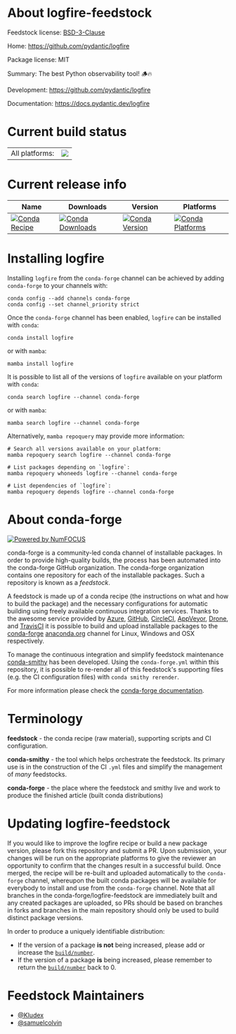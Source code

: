 About logfire-feedstock
=======================

Feedstock license: [BSD-3-Clause](https://github.com/conda-forge/logfire-feedstock/blob/main/LICENSE.txt)

Home: https://github.com/pydantic/logfire

Package license: MIT

Summary: The best Python observability tool! 🪵🔥

Development: https://github.com/pydantic/logfire

Documentation: https://docs.pydantic.dev/logfire

Current build status
====================


<table><tr><td>All platforms:</td>
    <td>
      <a href="https://dev.azure.com/conda-forge/feedstock-builds/_build/latest?definitionId=21825&branchName=main">
        <img src="https://dev.azure.com/conda-forge/feedstock-builds/_apis/build/status/logfire-feedstock?branchName=main">
      </a>
    </td>
  </tr>
</table>

Current release info
====================

| Name | Downloads | Version | Platforms |
| --- | --- | --- | --- |
| [![Conda Recipe](https://img.shields.io/badge/recipe-logfire-green.svg)](https://anaconda.org/conda-forge/logfire) | [![Conda Downloads](https://img.shields.io/conda/dn/conda-forge/logfire.svg)](https://anaconda.org/conda-forge/logfire) | [![Conda Version](https://img.shields.io/conda/vn/conda-forge/logfire.svg)](https://anaconda.org/conda-forge/logfire) | [![Conda Platforms](https://img.shields.io/conda/pn/conda-forge/logfire.svg)](https://anaconda.org/conda-forge/logfire) |

Installing logfire
==================

Installing `logfire` from the `conda-forge` channel can be achieved by adding `conda-forge` to your channels with:

```
conda config --add channels conda-forge
conda config --set channel_priority strict
```

Once the `conda-forge` channel has been enabled, `logfire` can be installed with `conda`:

```
conda install logfire
```

or with `mamba`:

```
mamba install logfire
```

It is possible to list all of the versions of `logfire` available on your platform with `conda`:

```
conda search logfire --channel conda-forge
```

or with `mamba`:

```
mamba search logfire --channel conda-forge
```

Alternatively, `mamba repoquery` may provide more information:

```
# Search all versions available on your platform:
mamba repoquery search logfire --channel conda-forge

# List packages depending on `logfire`:
mamba repoquery whoneeds logfire --channel conda-forge

# List dependencies of `logfire`:
mamba repoquery depends logfire --channel conda-forge
```


About conda-forge
=================

[![Powered by
NumFOCUS](https://img.shields.io/badge/powered%20by-NumFOCUS-orange.svg?style=flat&colorA=E1523D&colorB=007D8A)](https://numfocus.org)

conda-forge is a community-led conda channel of installable packages.
In order to provide high-quality builds, the process has been automated into the
conda-forge GitHub organization. The conda-forge organization contains one repository
for each of the installable packages. Such a repository is known as a *feedstock*.

A feedstock is made up of a conda recipe (the instructions on what and how to build
the package) and the necessary configurations for automatic building using freely
available continuous integration services. Thanks to the awesome service provided by
[Azure](https://azure.microsoft.com/en-us/services/devops/), [GitHub](https://github.com/),
[CircleCI](https://circleci.com/), [AppVeyor](https://www.appveyor.com/),
[Drone](https://cloud.drone.io/welcome), and [TravisCI](https://travis-ci.com/)
it is possible to build and upload installable packages to the
[conda-forge](https://anaconda.org/conda-forge) [anaconda.org](https://anaconda.org/)
channel for Linux, Windows and OSX respectively.

To manage the continuous integration and simplify feedstock maintenance
[conda-smithy](https://github.com/conda-forge/conda-smithy) has been developed.
Using the ``conda-forge.yml`` within this repository, it is possible to re-render all of
this feedstock's supporting files (e.g. the CI configuration files) with ``conda smithy rerender``.

For more information please check the [conda-forge documentation](https://conda-forge.org/docs/).

Terminology
===========

**feedstock** - the conda recipe (raw material), supporting scripts and CI configuration.

**conda-smithy** - the tool which helps orchestrate the feedstock.
                   Its primary use is in the construction of the CI ``.yml`` files
                   and simplify the management of *many* feedstocks.

**conda-forge** - the place where the feedstock and smithy live and work to
                  produce the finished article (built conda distributions)


Updating logfire-feedstock
==========================

If you would like to improve the logfire recipe or build a new
package version, please fork this repository and submit a PR. Upon submission,
your changes will be run on the appropriate platforms to give the reviewer an
opportunity to confirm that the changes result in a successful build. Once
merged, the recipe will be re-built and uploaded automatically to the
`conda-forge` channel, whereupon the built conda packages will be available for
everybody to install and use from the `conda-forge` channel.
Note that all branches in the conda-forge/logfire-feedstock are
immediately built and any created packages are uploaded, so PRs should be based
on branches in forks and branches in the main repository should only be used to
build distinct package versions.

In order to produce a uniquely identifiable distribution:
 * If the version of a package **is not** being increased, please add or increase
   the [``build/number``](https://docs.conda.io/projects/conda-build/en/latest/resources/define-metadata.html#build-number-and-string).
 * If the version of a package **is** being increased, please remember to return
   the [``build/number``](https://docs.conda.io/projects/conda-build/en/latest/resources/define-metadata.html#build-number-and-string)
   back to 0.

Feedstock Maintainers
=====================

* [@Kludex](https://github.com/Kludex/)
* [@samuelcolvin](https://github.com/samuelcolvin/)

